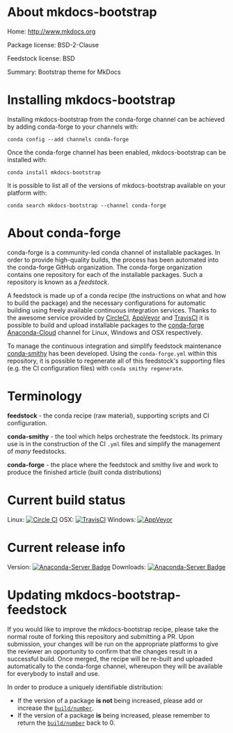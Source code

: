 About mkdocs-bootstrap
======================

Home: http://www.mkdocs.org

Package license: BSD-2-Clause

Feedstock license: BSD

Summary: Bootstrap theme for MkDocs



Installing mkdocs-bootstrap
===========================

Installing mkdocs-bootstrap from the conda-forge channel can be achieved by adding conda-forge to your channels with:

```
conda config --add channels conda-forge
```

Once the conda-forge channel has been enabled, mkdocs-bootstrap can be installed with:

```
conda install mkdocs-bootstrap
```

It is possible to list all of the versions of mkdocs-bootstrap available on your platform with:

```
conda search mkdocs-bootstrap --channel conda-forge
```


About conda-forge
=================

conda-forge is a community-led conda channel of installable packages.
In order to provide high-quality builds, the process has been automated into the
conda-forge GitHub organization. The conda-forge organization contains one repository 
for each of the installable packages. Such a repository is known as a *feedstock*.

A feedstock is made up of a conda recipe (the instructions on what and how to build
the package) and the necessary configurations for automatic building using freely
available continuous integration services. Thanks to the awesome service provided by
[CircleCI](https://circleci.com/), [AppVeyor](http://www.appveyor.com/)
and [TravisCI](https://travis-ci.org/) it is possible to build and upload installable
packages to the [conda-forge](https://anaconda.org/conda-forge)
[Anaconda-Cloud](http://docs.anaconda.org/) channel for Linux, Windows and OSX respectively.

To manage the continuous integration and simplify feedstock maintenance
[conda-smithy](http://github.com/conda-forge/conda-smithy) has been developed.
Using the ``conda-forge.yml`` within this repository, it is possible to regenerate all of
this feedstock's supporting files (e.g. the CI configuration files) with ``conda smithy regenerate``.


Terminology
===========

**feedstock** - the conda recipe (raw material), supporting scripts and CI configuration.

**conda-smithy** - the tool which helps orchestrate the feedstock.
                   Its primary use is in the construction of the CI ``.yml`` files
                   and simplify the management of *many* feedstocks.

**conda-forge** - the place where the feedstock and smithy live and work to
                  produce the finished article (built conda distributions)

Current build status
====================
Linux: [![Circle CI](https://circleci.com/gh/conda-forge/mkdocs-bootstrap-feedstock.svg?style=svg)](https://circleci.com/gh/conda-forge/mkdocs-bootstrap-feedstock)
OSX: [![TravisCI](https://travis-ci.org/conda-forge/mkdocs-bootstrap-feedstock.svg?branch=master)](https://travis-ci.org/conda-forge/mkdocs-bootstrap-feedstock) 
Windows: [![AppVeyor](https://ci.appveyor.com/api/projects/status/github/conda-forge/mkdocs-bootstrap-feedstock?svg=True)](https://ci.appveyor.com/project/conda-forge/mkdocs-bootstrap-feedstock/branch/master)

Current release info
====================
Version: [![Anaconda-Server Badge](https://anaconda.org/conda-forge/mkdocs-bootstrap/badges/version.svg)](https://anaconda.org/conda-forge/mkdocs-bootstrap)
Downloads: [![Anaconda-Server Badge](https://anaconda.org/conda-forge/mkdocs-bootstrap/badges/downloads.svg)](https://anaconda.org/conda-forge/mkdocs-bootstrap)


Updating mkdocs-bootstrap-feedstock
===================================

If you would like to improve the mkdocs-bootstrap recipe, please take the normal
route of forking this repository and submitting a PR. Upon submission, your changes will
be run on the appropriate platforms to give the reviewer an opportunity to confirm that the
changes result in a successful build. Once merged, the recipe will be re-built and uploaded
automatically to the conda-forge channel, whereupon they will be available for everybody to
install and use.

In order to produce a uniquely identifiable distribution:
 * If the version of a package **is not** being increased, please add or increase
   the [``build/number``](http://conda.pydata.org/docs/building/meta-yaml.html#build-number-and-string). 
 * If the version of a package **is** being increased, please remember to return
   the [``build/number``](http://conda.pydata.org/docs/building/meta-yaml.html#build-number-and-string)
   back to 0.
